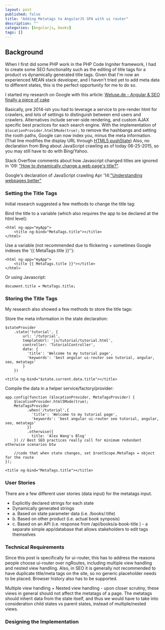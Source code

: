 ```yaml
---
layout: post
published: false
title: "Adding Metatags to AngularJS SPA with ui router"
description: ""
categories: [Angularjs, books]
tags: []
---
```


## Background

When I first did some PHP work in the PHP Code Ingniter framework, I had to create some SEO functionality such as the editing of title tags for a product vs dynamically generated title tags. Given that I'm now an experienced MEAN stack developer, and I haven't tried yet to add meta data to different states, this is the perfect opportunity for me to do so.

I started my research on Google with this article: [Weluse.de - Angular & SEO finally a piece of cake](https://weluse.de/blog/angularjs-seo-finally-a-piece-of-cake.html)

Basically, pre 2014-ish you had to leverage a service to pre-render html for crawlers, and lots of settings to distinguish between end users and crawlers. Alternatives include server-side rendering, and custom AJAX specific best practices for each search engine. With the implementation of <code>$locationProvider.html5Mode(true);</code> to remove the hashbangs and setting the rooth paths, Google can now index you, minus the meta information. (That line modifies the display URL through [HTML5 pushState](http://www.w3.org/TR/html5/browsers.html#history)) Also, no declaration from Bing about JavaScript crawling as of today 06-25-2015, so you may still have to do with Bing/Yahoo.

Stack Overflow comments about how Javascript changed titles are ignored in '09: ["How to dynamically change a web page's title?"](http://stackoverflow.com/questions/413439/how-to-dynamically-change-a-web-pages-title).

Google's declaration of JavaScript crawling Apr '14:["Understanding webpages better"](http://googlewebmastercentral.blogspot.de/2014/05/understanding-web-pages-better.html)

### Setting the Title Tags

Initial research suggested a few methods to change the title tag:

Bind the title to a variable (which also requires the app to be declared at the html level):

    <html ng-app="myApp">
        <title ng-bind="MetaTags.title"></title>
    </html>

Use a variable (not recommended due to flickering + sometimes Google indexes the '{{ MetaTags.title }}''):

    <html ng-app="myApp">
        <title {{ MetaTags.title }}"></title>
    </html>

Or using Javascript:

    document.title = MetaTags.title;

### Storing the Title Tags

My research also showed a few methods to store the title tags:

Store the meta information in the state declaration:

    $stateProvider
        .state('tutorial', {
            url: '/tutorial',
            templateUrl: 'js/tutorial/tutorial.html',
            controller: 'TutorialController',
            data: {
              'title': 'Welcome to my tutorial page',
              'keywords': 'best angular ui-router seo tutorial, angular, seo, metatags'
            }
        })

    <title ng-bind="$state.current.data.title"></title>

Compile the data in a helper service/factory/provider:

    app.config(function ($locationProvider, MetaTagsProvider) {
        $locationProvider.html5Mode(true);
        MetaTagsProvider
              .when('/tutorial',{
                'title': 'Welcome to my tutorial page',
                'keywords': 'best angular ui-router seo tutorial, angular, seo, metatags'
              })
              .otherwise({
                title: 'Alex Wang's Blog'
        }) // Best SEO practices really call for minimum redundant otherwise scenarios btw

        //code that when state changes, set $rootScope.MetaTags = object for the route
    });

    <title ng-bind="MetaTags.title"></title>

### User Stories

There are a few different user stories (data input) for the metatags input.

- Explicitly declared strings for each state
- Dynamically generated strings
-   a. Based on state parameter data (i.e. /books/:title)
-   b. Based on other product (i.e. actual book synposis)
-   c. Based on an API (i.e. response from /api/books/a-book-title ) - a separate simple app/database that allows stakeholders to edit tags themselves

### Technical Requirements

Since this post is specifically for ui-router, this has to address the reasons people choose ui-router over ngRoutes, including multiple view handling and nested view handling. Also, in SEO it is generally not recommended to have duplicate title/meta tags on the site, so no generic placeholder needs to be placed. Browser history also has to be supported.


Multiple view handling + Nested view handling - upon closer scrutiny, these views in general should not affect the metatags of a page. The metatags should inherit data from the state itself, and thus we would have to take into consideration child states vs parent states, instead of multiple/nested views.

### Designing the Implementation
